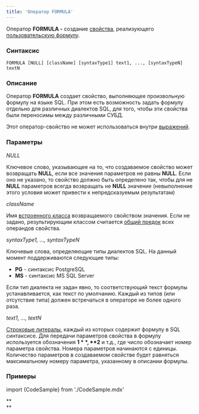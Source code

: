 ```yaml
---
title: 'Оператор FORMULA'
---
```


Оператор **FORMULA -** создание [свойства](Свойства.md), реализующего [пользовательскую формулу](Пользовательская_формула_FORMULA.md).

### Синтаксис

    FORMULA [NULL] [className] [syntaxType1] text1, ..., [syntaxTypeN] textN

### Описание

Оператор **FORMULA** создает свойство, выполняющее произвольную формулу на языке SQL. При этом есть возможность задать формулу отдельно для различных диалектов SQL, для того, чтобы эти свойства были переносимы между различными СУБД. 

Этот оператор-свойство не может использоваться внутри [выражений](Выражения.md).

### Параметры

*NULL*

Ключевое слово, указывающее на то, что создаваемое свойство может возвращать **NULL**, если все значения параметров не равны **NULL**. Если оно не указано, то свойство должно быть определено так, чтобы для не **NULL** параметров всегда возвращать не **NULL** значение (невыполнение этого условия может привести к непредсказуемым результатам)

*className*

Имя [встроенного класса](Встроенные_классы.md) возвращаемого свойством значения. Если не задано, результирующим классом считается [общий предок](Встроенные_классы.md#общий-предок) всех операндов свойства.

*syntaxType1, ..., syntaxTypeN*

Ключевые слова, определяющие типы диалектов SQL. На данный момент поддерживаются следующие типы:

-   **PG** - синтаксис PostgreSQL
-   **MS** - синтаксис MS SQL Server

Если тип диалекта не задан явно, то соответствующий текст формулы устанавливается, как текст по умолчанию. Каждый из типов (или отсутствие типа) должен встречаться в операторе не более одного раза.

*text1, ..., textN*

[Строковые литералы](Идентификаторы.md#strliteral-broken), каждый из которых содержит формулу в SQL синтаксисе. Для передачи параметров свойства в формулу используется обозначения **$1**, **$2** и т.д., где число обозначает номер параметра свойства. Номера параметров начинаются с единицы. Количество параметров в создаваемом свойстве будет равняться максимальному номеру параметра, указанному в описании формулы.

### Примеры


import {CodeSample} from './CodeSample.mdx'

<CodeSample url="https://ru-documentation.lsfusion.org/sample?file=OperatorPropertySample&block=formula"/>

**  
**

